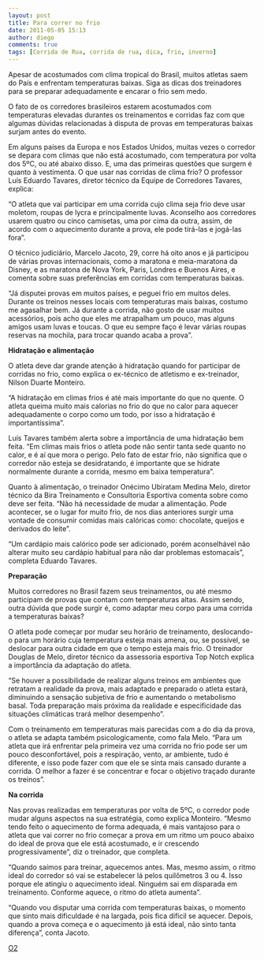 ```yaml
---
layout: post
title: Para correr no frio
date: 2011-05-05 15:13
author: diego
comments: true
tags: [Corrida de Rua, corrida de rua, dica, frio, inverno]
---
```

Apesar de acostumados com clima tropical do Brasil, muitos atletas saem do País e enfrentam temperaturas baixas. Siga as dicas dos treinadores para se preparar adequadamente e encarar o frio sem medo.

O fato de os corredores brasileiros estarem acostumados com temperaturas elevadas durantes os treinamentos e corridas faz com que algumas dúvidas relacionadas à disputa de provas em temperaturas baixas surjam antes do evento.

Em alguns países da Europa e nos Estados Unidos, muitas vezes o corredor se depara com climas que não está acostumado, com temperatura por volta dos 5ºC, ou até abaixo disso. E, uma das primeiras questões que surgem é quanto à vestimenta. O que usar nas corridas de clima frio? O professor Luís Eduardo Tavares, diretor técnico da Equipe de Corredores Tavares, explica:

“O atleta que vai participar em uma corrida cujo clima seja frio deve usar moletom, roupas de lycra e principalmente luvas. Aconselho aos corredores usarem quatro ou cinco camisetas, uma por cima da outra, assim, de acordo com o aquecimento durante a prova, ele pode tirá-las e jogá-las fora”.

O técnico judiciário, Marcelo Jacoto, 29, corre há oito anos e já participou de várias provas internacionais, como a maratona e meia-maratona da Disney, e as maratona de Nova York, Paris, Londres e Buenos Aires, e comenta sobre suas preferências em corridas com temperaturas baixas.

“Já disputei provas em muitos países, e peguei frio em muitos deles. Durante os treinos nesses locais com temperaturas mais baixas, costumo me agasalhar bem. Já durante a corrida, não gosto de usar muitos acessórios, pois acho que eles me atrapalham um pouco, mas alguns amigos usam luvas e toucas. O que eu sempre faço é levar várias roupas reservas na mochila, para trocar quando acaba a prova”.

<strong>Hidratação e alimentação</strong>

O atleta deve dar grande atenção à hidratação quando for participar de corridas no frio, como explica o ex-técnico de atletismo e ex-treinador, Nilson Duarte Monteiro.

“A hidratação em climas frios é até mais importante do que no quente. O atleta queima muito mais calorias no frio do que no calor para aquecer adequadamente o corpo como um todo, por isso a hidratação é importantíssima”.

Luís Tavares também alerta sobre a importância de uma hidratação bem feita. “Em climas mais frios o atleta pode não sentir tanta sede quanto no calor, e é aí que mora o perigo. Pelo fato de estar frio, não significa que o corredor não esteja se desidratando, é importante que se hidrate normalmente durante a corrida, mesmo em baixa temperatura”.

Quanto à alimentação, o treinador Onécimo Ubiratam Medina Melo, diretor técnico da Bira Treinamento e Consultoria Esportiva comenta sobre como deve ser feita. “Não há necessidade de mudar a alimentação. Pode acontecer, se o lugar for muito frio, de nos dias anteriores surgir uma vontade de consumir comidas mais calóricas como: chocolate, queijos e derivados do leite”.

“Um cardápio mais calórico pode ser adicionado, porém aconselhável não alterar muito seu cardápio habitual para não dar problemas estomacais”, completa Eduardo Tavares.

<strong>Preparação</strong>

Muitos corredores no Brasil fazem seus treinamentos, ou até mesmo participam de provas que contam com temperaturas altas. Assim sendo, outra dúvida que pode surgir é, como adaptar meu corpo para uma corrida a temperaturas baixas?

O atleta pode começar por mudar seu horário de treinamento, deslocando-o para um horário cuja temperatura esteja mais amena, ou, se possível, se deslocar para outra cidade em que o tempo esteja mais frio. O treinador Douglas de Melo, diretor técnico da assessoria esportiva Top Notch explica a importância da adaptação do atleta.

“Se houver a possibilidade de realizar alguns treinos em ambientes que retratam a realidade da prova, mais adaptado e preparado o atleta estará, diminuindo a sensação subjetiva de frio e aumentando o metabolismo basal. Toda preparação mais próxima da realidade e especificidade das situações climáticas trará melhor desempenho”.

Com o treinamento em temperaturas mais parecidas com a do dia da prova, o atleta se adapta também psicologicamente, como fala Melo. “Para um atleta que irá enfrentar pela primeira vez uma corrida no frio pode ser um pouco desconfortável, pois a respiração, vento, ar ambiente, tudo é diferente, e isso pode fazer com que ele se sinta mais cansado durante a corrida. O melhor a fazer é se concentrar e focar o objetivo traçado durante os treinos”.

<strong>Na corrida</strong>

Nas provas realizadas em temperaturas por volta de 5ºC, o corredor pode mudar alguns aspectos na sua estratégia, como explica Monteiro. “Mesmo tendo feito o aquecimento de forma adequada, é mais vantajoso para o atleta que vai correr no frio começar a prova em um ritmo um pouco abaixo do ideal de prova que ele está acostumado, e ir crescendo progressivamente”, diz o treinador, que completa.

“Quando saímos para treinar, aquecemos antes. Mas, mesmo assim, o ritmo ideal do corredor só vai se estabelecer lá pelos quilômetros 3 ou 4. Isso porque ele atingiu o aquecimento ideal. Ninguém sai em disparada em treinamento. Conforme aquece, o ritmo do atleta aumenta”.

“Quando vou disputar uma corrida com temperaturas baixas, o momento que sinto mais dificuldade é na largada, pois fica difícil se aquecer. Depois, quando a prova começa e o aquecimento já está ideal, não sinto tanta diferença”, conta Jacoto.

<a href="http://o2porminuto.uol.com.br/scripts/materia/materia_det.asp?idMateria=2592&amp;idCanal=2" target="_blank">O2</a>
